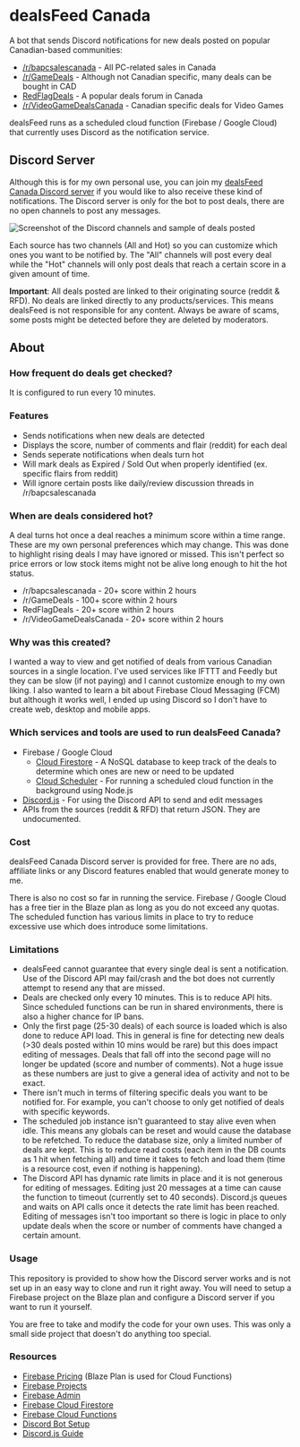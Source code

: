 # dealsFeed Canada

A bot that sends Discord notifications for new deals posted on popular Canadian-based communities:
- [/r/bapcsalescanada](https://www.reddit.com/r/bapcsalescanada/new/) - All PC-related sales in Canada
- [/r/GameDeals](https://www.reddit.com/r/GameDeals/new/) - Although not Canadian specific, many deals can be bought in CAD
- [RedFlagDeals](https://forums.redflagdeals.com/hot-deals-f9/?rfd_sk=tt) - A popular deals forum in Canada
- [/r/VideoGameDealsCanada](https://www.reddit.com/r/VideoGameDealsCanada/new/) - Canadian specific deals for Video Games

dealsFeed runs as a scheduled cloud function (Firebase / Google Cloud) that currently uses Discord as the notification service.

## Discord Server

Although this is for my own personal use, you can join my [dealsFeed Canada Discord server](https://discord.gg/wFVvfR4mGf) if you would like to also receive these kind of notifications. The Discord server is only for the bot to post deals, there are no open channels to post any messages.

![Screenshot of the Discord channels and sample of deals posted](https://i.imgur.com/lGcqWVN.png)

Each source has two channels (All and Hot) so you can customize which ones you want to be notified by. The "All" channels will post every deal while the "Hot" channels will only post deals that reach a certain score in a given amount of time.

**Important**: All deals posted are linked to their originating source (reddit & RFD). No deals are linked directly to any products/services. This means dealsFeed is not responsible for any content. Always be aware of scams, some posts might be detected before they are deleted by moderators. 

## About

### How frequent do deals get checked?
It is configured to run every 10 minutes.

### Features
- Sends notifications when new deals are detected
- Displays the score, number of comments and flair (reddit) for each deal
- Sends seperate notifications when deals turn hot
- Will mark deals as Expired / Sold Out when properly identified (ex. specific flairs from reddit)
- Will ignore certain posts like daily/review discussion threads in /r/bapcsalescanada

### When are deals considered hot?
A deal turns hot once a deal reaches a minimum score within a time range. These are my own personal preferences which may change. This was done to highlight rising deals I may have ignored or missed. This isn't perfect so price errors or low stock items might not be alive long enough to hit the hot status.
- /r/bapcsalescanada - 20+ score within 2 hours
- /r/GameDeals - 100+ score within 2 hours
- RedFlagDeals - 20+ score within 2 hours
- /r/VideoGameDealsCanada - 20+ score within 2 hours

### Why was this created?
I wanted a way to view and get notified of deals from various Canadian sources in a single location. I've used services like IFTTT and Feedly but they can be slow (if not paying) and I cannot customize enough to my own liking. I also wanted to learn a bit about Firebase Cloud Messaging (FCM) but although it works well, I ended up using Discord so I don't have to create web, desktop and mobile apps.

### Which services and tools are used to run dealsFeed Canada?
- Firebase / Google Cloud
    - [Cloud Firestore](https://firebase.google.com/docs/firestore) - A NoSQL database to keep track of the deals to determine which ones are new or need to be updated
    - [Cloud Scheduler](https://firebase.google.com/docs/functions/schedule-functions) - For running a scheduled cloud function in the background using Node.js
- [Discord.js](https://discord.js.org) - For using the Discord API to send and edit messages
- APIs from the sources (reddit & RFD) that return JSON. They are undocumented.

### Cost
dealsFeed Canada Discord server is provided for free. There are no ads, affiliate links or any Discord features enabled that would generate money to me.

There is also no cost so far in running the service. Firebase / Google Cloud has a free tier in the Blaze plan as long as you do not exceed any quotas. The scheduled function has various limits in place to try to reduce excessive use which does introduce some limitations.

### Limitations
 - dealsFeed cannot guarantee that every single deal is sent a notification. Use of the Discord API may fail/crash and the bot does not currently attempt to resend any that are missed.
 - Deals are checked only every 10 minutes. This is to reduce API hits. Since scheduled functions can be run in shared environments, there is also a higher chance for IP bans.
 - Only the first page (25-30 deals) of each source is loaded which is also done to reduce API load. This in general is fine for detecting new deals (>30 deals posted within 10 mins would be rare) but this does impact editing of messages. Deals that fall off into the second page will no longer be updated (score and number of comments). Not a huge issue as these numbers are just to give a general idea of activity and not to be exact.
 - There isn't much in terms of filtering specific deals you want to be notified for. For example, you can't choose to only get notified of deals with specific keywords.
 - The scheduled job instance isn't guaranteed to stay alive even when idle. This means any globals can be reset and would cause the database to be refetched. To reduce the database size, only a limited number of deals are kept. This is to reduce read costs (each item in the DB counts as 1 hit when fetching all) and time it takes to fetch and load them (time is a resource cost, even if nothing is happening).
 - The Discord API has dynamic rate limits in place and it is not generous for editing of messages. Editing just 20 messages at a time can cause the function to timeout (currently set to 40 seconds). Discord.js queues and waits on API calls once it detects the rate limit has been reached. Editing of messages isn't too important so there is logic in place to only update deals when the score or number of comments have changed a certain amount.

### Usage
This repository is provided to show how the Discord server works and is not set up in an easy way to clone and run it right away. You will need to setup a Firebase project on the Blaze plan and configure a Discord server if you want to run it yourself.

You are free to take and modify the code for your own uses. This was only a small side project that doesn't do anything too special.

### Resources
- [Firebase Pricing](https://firebase.google.com/pricing) (Blaze Plan is used for Cloud Functions)
- [Firebase Projects](https://firebase.google.com/docs/projects/learn-more)
- [Firebase Admin](https://firebase.google.com/docs/admin/setup)
- [Firebase Cloud Firestore](https://firebase.google.com/docs/firestore/quickstart)
- [Firebase Cloud Functions](https://firebase.google.com/docs/functions)
- [Discord Bot Setup](https://discordjs.guide/preparations/setting-up-a-bot-application.html)
- [Discord.js Guide](https://discordjs.guide/)